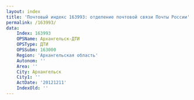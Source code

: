 ```yaml
---
layout: index
title: 'Почтовый индекс 163993: отделение почтовой связи Почты России'
permalink: /163993/
data:
    Index: 163993
    OPSName: Архангельск-ДТИ
    OPSType: ДТИ
    OPSSubm: 163000
    Region: 'Архангельская область'
    Autonom: ''
    Area: ''
    City: Архангельск
    City1: ''
    ActDate: '20121211'
    IndexOld: ''
---
```

